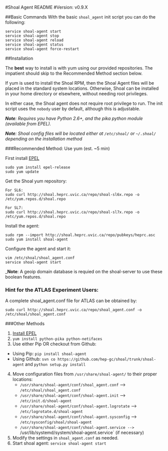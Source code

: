 #Shoal Agent README
#Version: v0.9.X

##Basic Commands
With the basic `shoal_agent` init script you can do the following:

```
service shoal-agent start
service shoal-agent stop
service shoal-agent reload 
service shoal-agent status
service shoal-agent force-restart
```

##Installation

The **best** way to install is with yum using our provided repositories. The impatient should skip to the Recommended Method section below.

If yum is used to install the Shoal RPM, then the Shoal Agent files will be placed in the standard system locations.
Otherwise, Shoal can be installed in your home directory or elsewhere, without needing root privileges.

In either case, the Shoal agent does not require root privilege to run. The init script uses the `nobody` user by default, although this is adjustable.

 _**Note**: Requires you have Python 2.6+, and the pika python module (available from EPEL)._

_**Note**: Shoal config files will be located either at `/etc/shoal/` or `~/.shoal/` depending on the installation method_

###Recommended Method: Use yum (est. ~5 min)

First install [EPEL](http://fedoraproject.org/wiki/EPEL) 

    sudo yum install epel-release
    sudo yum update

Get the Shoal yum repository:

    For SL6:
    sudo curl http://shoal.heprc.uvic.ca/repo/shoal-sl6x.repo -o /etc/yum.repos.d/shoal.repo

    For SL7:
    sudo curl http://shoal.heprc.uvic.ca/repo/shoal-sl7x.repo -o /etc/yum.repos.d/shoal.repo
   
Install the agent:

    sudo rpm --import http://shoal.heprc.uvic.ca/repo/pubkeys/heprc.asc
    sudo yum install shoal-agent

Configure the agent and start it:

    vim /etc/shoal/shoal_agent.conf
    service shoal-agent start


 _**Note**: A geoip domain database is requied on the shoal-server to use these boolean features.


### Hint for the ATLAS Experiment Users:

A complete shoal_agent.conf file for ATLAS can be obtained by:

    sudo curl http://shoal.heprc.uvic.ca/repo/shoal_agent.conf -o /etc/shoal/shoal_agent.conf


###Other Methods
1. [Install EPEL](http://fedoraproject.org/wiki/EPEL)
2. `yum install python-pika python-netifaces`
3. Use either Pip OR checkout from Github:
 - Using Pip: `pip install shoal-agent` 
 - Using Github: `svn co https://github.com/hep-gc/shoal/trunk/shoal-agent` and `python setup.py install`
4. Move configuration files from `/usr/share/shoal-agent/` to their proper locations:
	- `/usr/share/shoal-agent/conf/shoal_agent.conf` --> `/etc/shoal/shoal_agent.conf`
	- `/usr/share/shoal-agent/conf/shoal-agent.init` --> `/etc/init.d/shoal-agent`
	- `/usr/share/shoal-agent/conf/shoal-agent.logrotate` --> `/etc/logrotate.d/shoal-agent`
	- `/usr/share/shoal-agent/conf/shoal-agent.sysconfig` --> `/etc/sysconfig/shoal/shoal-agent`
	- `/usr/share/shoal-agent/conf/shoal-agent.service --> `/usr/lib/systemd/system/shoal-agent.service` (if necessary)
5. Modify the settings in `shoal_agent.conf` as needed.
6. Start shoal agent: `service shoal-agent start`

